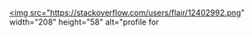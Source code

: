 <a href="https://stackoverflow.com/users/12402992/maten"><img src="https://stackoverflow.com/users/flair/12402992.png" width="208" height="58" alt="profile for 
